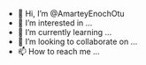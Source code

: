 - 👋 Hi, I’m @AmarteyEnochOtu
- 👀 I’m interested in ...
- 🌱 I’m currently learning ...
- 💞️ I’m looking to collaborate on ...
- 📫 How to reach me ...

<!---
AmarteyEnochOtu/AmarteyEnochOtu is a ✨ special ✨ repository because its `README.md` (this file) appears on your GitHub profile.
You can click the Preview link to take a look at your changes.
--->
